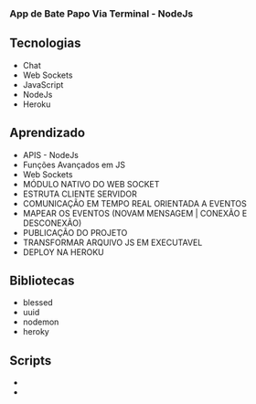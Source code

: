### App de Bate Papo Via Terminal - NodeJs

## Tecnologias
  - Chat
  - Web Sockets
  - JavaScript
  - NodeJs
  - Heroku

## Aprendizado
  - APIS - NodeJs
  - Funções Avançados em JS
  - Web Sockets
  - MÓDULO NATIVO DO WEB SOCKET
  - ESTRUTA CLIENTE SERVIDOR
  - COMUNICAÇÃO EM TEMPO REAL ORIENTADA A EVENTOS
  - MAPEAR OS EVENTOS (NOVAM MENSAGEM | CONEXÃO E DESCONEXÃO)
  - PUBLICAÇÃO DO PROJETO
  - TRANSFORMAR ARQUIVO JS EM EXECUTAVEL
  - DEPLOY NA HEROKU

## Bibliotecas
  - blessed
  - uuid
  - nodemon
  - heroky

## Scripts
 
  -
  -